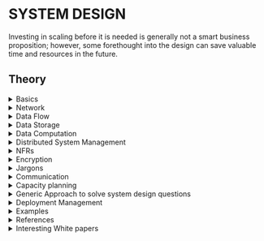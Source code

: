 # SYSTEM DESIGN

Investing in scaling before it is needed is generally not a smart business proposition; however, some forethought into the design can save valuable time and resources in the future.

## Theory

<details>
<summary> Basics
</summary>

### System Design Basics

- https://www.youtube.com/watch?v=uaD8ugY9C_c : How to prepare for System Design Interview | 4 Essential Tips

- https://www.cronj.com/blog/system-designing-basics/ : system design basics

- https://coursehunters.online/t/educative-io-design-gurus-grokking-the-system-design-interview-part-5/584 : Detailed overview of all the jargons   

- https://www.freecodecamp.org/news/systems-design-for-interviews/amp/

- https://lethain.com/introduction-to-architecting-systems-for-scale/

- https://github.com/donnemartin/system-design-primer#system-design-topics-start-here : system design prep github page, by a FB SE (*****)

- https://tianpan.co/notes/2016-02-13-crack-the-system-design-interview : Crack the System Design Interview




### Key Characteristics of Distributed Systems

- https://www.youtube.com/watch?v=Y6Ev8GIlbxc : Distributed Systems in One Lesson by Tim Berglund

- https://learning.oreilly.com/videos/distributed-systems-in/9781491924914 : Distributed Systems in One Lesson

#### Scaling

- http://highscalability.com/blog/2010/12/1/8-commonly-used-scalable-system-design-patterns.html

- http://highscalability.com/blog/2010/11/24/great-introductory-video-on-scalability-from-harvard-compute.html

- https://www.lecloud.net/search/scalability

- http://highscalability.com/blog/2012/9/19/the-4-building-blocks-of-architecting-systems-for-scale.html

- https://www.youtube.com/watch?v=-W9F__D3oY4 : CS75 (Summer 2012) Lecture 9 Scalability Harvard Web Development David Malan



</details>

<details>
<summary> Network
</summary>

### OSI Model

- https://www.youtube.com/watch?v=vv4y_uOneC0

### Content Delivery Network
A CDN is a third-party service that acts like a cache for your servers. Sometimes, web applications can be slow for users in a particular region if your servers are located only in another region. A CDN has servers all around the world, meaning that the latency to a CDN's servers will almost always be far better than the latency to your servers. Two of the most popular CDNs are Cloudflare and Google Cloud CDN.

- https://www.youtube.com/watch?v=Bsq5cKkS33I : What is a Content Delivery Network (CDN)?



### DNS
Short for Domain Name System, it describes the entities and protocols involved in the translation from domain names to IP Addresses. Typically, machines make a DNS query to a well known entity which is responsible for returning the IP address (or multiple ones) of the requested domain name in the response.

- https://www.youtube.com/watch?v=JkEYOt08-rU : DNS (Domain Name System) - Explained , Types of Domain Name Servers | How DNS works | TechTerms

- https://www.youtube.com/watch?v=dh406O2v_1c : What happens when type google.com into your browser address box and hit enter?


### DMZ

- https://www.youtube.com/watch?v=dqlzQXo1wqo

In computer networks, a DMZ (demilitarized zone), also sometimes known as a perimeter network or a screened subnetwork, is a physical or logical subnet that separates an internal local area network (LAN) from other untrusted networks -- usually the internet. External-facing servers, resources and services are located in the DMZ. Therefore, they are accessible from the internet, but the rest of the internal LAN remains unreachable. This provides an additional layer of security to the LAN as it restricts a hacker's ability to directly access internal servers and data via the internet.

Any service provided to users on the public internet should be placed in the DMZ network. Some of the most common of these services include web servers and proxy servers, as well as servers for email, domain name system (DNS), File Transfer Protocol (FTP) and voice over IP (VoIP).

### NAT

- https://www.youtube.com/watch?v=FTUV0t6JaDA

Network Address Translation (NAT) is the process where a network device, usually a firewall, assigns a public address to a computer (or group of computers) inside a private network. The main use of NAT is to limit the number of public IP addresses an organization or company must use, for both economy and security purposes.

The most common form of network translation involves a large private network using addresses in a private range (10.0.0.0 to 10.255.255.255, 172.16.0.0 to 172.31.255.255, or 192.168.0 0 to 192.168.255.255). The private addressing scheme works well for computers that only have to access resources inside the network, like workstations needing access to file servers and printers. Routers inside the private network can route traffic between private addresses with no trouble. However, to access resources outside the network, like the Internet, these computers have to have a public address in order for responses to their requests to return to them. This is where NAT comes into play.

- https://whatismyipaddress.com/nat

</details>


<details>
<summary> Data Flow
</summary>

### Load Balancing

A type of reverse proxy that distributes traffic across servers. Load balancers can be found in many parts of a system, from the DNS layer all the way to the database layer.

- https://www.youtube.com/watch?v=7LMaAVwZE2c : Load Balancing | What are Load Balancers?

- https://www.educative.io/courses/grokking-the-system-design-interview/3jEwl04BL7Q 

#### Algos
- https://www.youtube.com/watch?v=iqOTT7_7qXY

- Round Robin
- weighted round robin : u have to provide the weight of each server
- Least connections
- Weighted Least connections
- Random

#### L3

- To distribute between different data centres.

#### L4
- https://www.nginx.com/resources/glossary/layer-4-load-balancing/

- For Internet traffic specifically, a Layer 4 load balancer bases the load-balancing decision on the source and destination IP addresses and ports recorded in the packet header, without considering the contents of the packet.

#### L7
- Layer 7 load balancers base their routing decisions on various characteristics of the HTTP header and on the actual contents of the message, such as the URL, the type of data (text, video, graphics), or information in a cookie.
- They serve as reverse proxy

- https://www.nginx.com/resources/glossary/layer-7-load-balancing/


#### Two-Tier Load Balancing Scheme

### Proxies

#### Forward Proxy

A server that sits between a client and servers and acts on behalf of the client, typically used to mask the client's identity (IP address). Note that forward proxies are often referred to as just proxies.

- https://www.youtube.com/watch?v=ozhe__GdWC8&t=241s : Proxy vs. Reverse Proxy (Explained by Example)


#### Reverse Proxy
A server that sits between clients and servers and acts on behalf of the servers, typically used for logging, load balancing, or caching.

In computer networks, a reverse proxy is a type of proxy server that retrieves resources on behalf of a client from one or more servers. These resources are then returned to the client, appearing as if they originated from the proxy server itself. Unlike a forward proxy, which is an intermediary for its associated clients to contact any server, a reverse proxy is an intermediary for its associated servers to be contacted by any client. In other words, a proxy acts on behalf of the client(s), while a reverse proxy acts on behalf of the server(s).


- https://www.youtube.com/watch?v=S8J2fkN2FeI : Load Balancer vs Reverse Proxy (Explained by Example)


### API Gateway 

- https://microservices.io/patterns/apigateway.html
- https://www.youtube.com/watch?v=vHQqQBYJtLI

**Functionalities provided by API Gateway**

- Security : Authentication & Authorization
- Routing
- Protocol Translation
- Audit

- It acts as the single entryway into a system allowing multiple APIs or microservices to act cohesively and provide a uniform experience to the user. 
- The most important role the API gateway plays is ensuring reliable processing of every API call.

![API GW](https://github.com/himkak/notes/blob/master/SystemDesign/ApiGw.png)

**Problems it solves**
- How to support different clients
	- Different clients need different data
	- Network performance is different for different types of clients
- The number of service instances and their locations (host+port) changes dynamically
- Services might use a diverse set of protocols, some of which might not be web friendly

**Solution**
- Translates from a “standard” public web-friendly API protocol to whatever protocols are used internally
- Simplifies the client by moving logic for calling multiple services from the client to API gateway
- Insulates the clients from how the application is partitioned into microservices
- Insulates the clients from the problem of determining the locations of service instances
- Provides the optimal API for each client

#### ZUUL API GATEWAY

- https://www.youtube.com/watch?v=sPgwbt7iREk


### Streaming
In networking, it usually refers to the act of continuously getting a feed of information from a server by keeping an open connection between the two machines or processes.




</details>

<details>
<summary> Data Storage
</summary>

# Data Storage

### SAN

A Storage Area Network (SAN) is a specialized, high-speed network that provides block-level network access to storage. SANs are typically composed of hosts, switches, storage elements, and storage devices that are interconnected using a variety of technologies, topologies, and protocols. SANs may also span multiple sites.

A SAN presents storage devices to a host such that the storage appears to be locally attached. This simplified presentation of storage to a host is accomplished through the use of different types of virtualization.

### SSD & HD

https://www.crucial.com/articles/about-ssd/ssd-vs-hdd#

- ssd : Solid State Drive

## Relational DB

### Federation

Federation (or functional partitioning) splits up databases by function. For example, instead of a single, monolithic database, you could have three databases: forums, users, and products, resulting in less read and write traffic to each database and therefore less replication lag. Smaller databases result in more data that can fit in memory, which in turn results in more cache hits due to improved cache locality. With no single central master serializing writes you can write in parallel, increasing throughput.

### Indexes

### Redundancy and Replication

### SQL vs. NoSQL

### CAP Theorem
Stands for Consistency, Availability, Partition tolerance. In a nutshell, this theorem states that any distributed system can only achieve 2 of these 3 properties. Furthermore, since almost all useful systems do have network-partition tolerance, it's generally boiled down to: Consistency vs. Availability; pick one.

One thing to keep in mind is that some levels of consistency are still achievable with high availability, but strong consistency is much harder.


http://ksat.me/a-plain-english-introduction-to-cap-theorem in layman terms by comparing with real world

- https://codahale.com/you-cant-sacrifice-partition-tolerance/

### PACELC

- https://pusher.com/sessions/meetup/the-realtime-guild/realtime-ish-shared-state-latency-vs-consistency 
- https://pbs.twimg.com/media/D850vcJUIAA1Ygy.jpg 

### Sharding Relational DB

- https://www.citusdata.com/blog/2017/08/09/principles-of-sharding-for-relational-databases/


## NoSql DBs

- https://www.youtube.com/watch?v=qI_g07C_Q5I


### Consistent Hashing  

Problem : In a distributed system, when we add or remove servers. If we use hashing, hasd-code to identify the server, the hash-code of all the data will change, when we add or remove server.

A type of hashing that minimizes the number of keys that need to be remapped when a hash table gets resized. It's often used by load balancers to distribute traffic to servers; it minimizes the number of requests that get forwarded to different servers when new servers are added or when existing servers are brought down.

- https://www.youtube.com/watch?v=tHEyzVbl4bg

- https://www.youtube.com/watch?v=UU_JG8Uujvo 

- https://www.toptal.com/big-data/consistent-hashing   

- https://www.ably.io/blog/implementing-efficient-consistent-hashing   

- https://www.youtube.com/watch?v=QWeO2OB40VY&list=PLq9MXGH7Fkt-2j8wwR2hUeTlSoFiGQDsJ&index=5&t=13s

- https://en.wikipedia.org/wiki/Category:Hashing

- https://www.youtube.com/watch?v=apHAqUG3Pi8

- https://medium.com/system-design-blog/consistent-hashing-b9134c8a9062

- http://tom-e-white.com/2007/11/consistent-hashing.html : also contains sample implementation, using TreeMap

- https://www.ably.io/blog/implementing-efficient-consistent-hashing/


### Caching 

#### Redis

- https://github.com/himkak/notes/tree/master/Redis 

#### Cache Eviction Policy

##### LRU
The backing data structure is : HashMap for get, put and delete in O(1), backed by doubly linked list to maintain the priority order to identify the least recently used entity.
- https://www.youtube.com/watch?v=DUbEgNw-F9c (video)(Bit of distributed cache more of LRU)
- https://www.youtube.com/watch?v=S6IfqDXWa10&t=585s (video)
- https://www.learn4master.com/data-structures/hashtable/leetcode-lru-cache-solution-in-java (Implementation in java)
- https://www.quora.com/How-are-linked-lists-good-for-LRU-caches
##### TTL

#### Distributed Cache

**MemCached**


### Data Partitioning


#### Cassandra
- https://github.com/himkak/notes/blob/master/DB/cassandra/Cassandra.md

- https://docs.datastax.com/en/archived/cassandra/3.0/cassandra/architecture/archTOC.html

#### HBase

- good for big data (TBs or PBs)
- good for random reads and writes

- https://www.youtube.com/watch?v=hs8QnQvwyCM
- https://www.youtube.com/watch?v=2Ci_QxJ1kiE
- https://www.youtube.com/watch?v=VRD775iqAko

### Graph DB

- Alternative to rest or replacament of REST
- provides bi-directional streaming
- 

#### Neo4j

- https://neo4j.com/graphacademy/online-training/introduction-to-neo4j/part-1/


### Time series Database

**Key features**
- Data is immutable. Once the data is inserted, it will not be changed
- Query is done on time range. In comparison to relational db where query is done on match basis (which might be using indexes). So relational DB doesnt fits well for managing time series database.
- Every row in timeseries DB represents a time window

- https://www.youtube.com/watch?v=HB9bG3Qcvq8 : What is a Time Series Database?
- https://www.youtube.com/watch?v=SgD3RD2Shg4 : Time Series Databases in the Upside-down Internet 

- 

### Event Store
- Databse optimized for storing events

### Comparison of Databases

- https://www.youtube.com/watch?v=QlqylUeqeis : Cassandra vs MongoDB vs HBase | Difference Between Popular NoSQL Databases | Edureka

- https://www.youtube.com/watch?v=v5e_PasMdXc : How to Choose the Right Database? - MongoDB, Cassandra, MySQL, HBase - Frank Kane
	- If I have huge amount of data and want to scale in future, then go for NoSql
	- If My Data is not very much organized, then Go for NoSql.
	
![Which DB to prefer](https://github.com/himkak/notes/blob/master/SystemDesign/WhichDbToPrefer.png)

- https://www.youtube.com/watch?v=KWOSGVtHWqA : AWS re:Invent 2017: [REPEAT] Which Database to Use When? (DAT310-R)

#### Which Database to use when
- Points to be considered:
	- shape
		- row store : RDBMS
		- column store : cassandra
		- key-value store : redis
		- Document store : Mongo
		- Graph store
		- Time series store
		- unstructured store
	- size
		- Is the size of data bounded(if the size of data has limits) or unbounded(if the size of data has no limits)
		- Is the data partitionable or monolithic 
	- compute
		- compute functions
		- throughput, latency, change rate, rate of ingestion
	- Do you need managed DB service or are you going to manage it by yourself
	- is the data transactional
	

### Polyglot persistence
- Polyglot persistence is the concept of using different data storage technologies to handle different data storage needs within a given enterprise and even software application.

#### Points to be considered to decide the Database

- shape

![Data shape](https://github.com/himkak/notes/blob/master/SystemDesign/DB_Consideration_Shape.PNG)

- size

![Data size](https://github.com/himkak/notes/blob/master/SystemDesign/DB_Consideration_Size.PNG)

- computational requirements for the data

![Data compute](https://github.com/himkak/notes/blob/master/SystemDesign/DB_Consideration_Compute.PNG)

- 
![DB types with behaviour](https://github.com/himkak/notes/blob/master/SystemDesign/DbTypesWithBehaviour.PNG)

- 
![Relational DBs behaviour](https://github.com/himkak/notes/blob/master/SystemDesign/RelationalDbsBehaviour.PNG)

### Database Lock

### Searching

- https://www.youtube.com/watch?v=KyCYyoGusqs

#### Inverted / reverese index
- https://www.geeksforgeeks.org/inverted-index/

#### Elastic Search

- uses apache lucene

### Transations

#### Relational DB

##### ACID Transaction 
A type of database transaction that has four important properties:

**Atomicity**: The operations that constitute the transaction will either all succeed or all fail. There is no in-between state.  
**Consistency**: The transaction cannot bring the database to an invalid state. After the transaction is committed or rolled back, the rules for each record will still apply, and all future transactions will see the effect of the transaction. Also named Strong Consistency.  
**Isolation**: The execution of multiple transactions concurrently will have the same effect as if they had been executed sequentially.  
**Durability**: Any committed transaction is written to non-volatile storage. It will not be undone by a crash, power loss, or network partition.  



#### Distributed Transactions


#### 2 Phase Commit

- https://codahale.com/you-cant-sacrifice-partition-tolerance/

- https://stackoverflow.com/questions/7389382/two-phase-commit

### OLAP

### OLTP

### Sharding
Sometimes called data partitioning, sharding is the act of splitting a database into two or more pieces called shards and is typically done to increase the throughput of your database. Popular sharding strategies include:

Sharding based on a client's region
Sharding based on the type of data (e.g: user data gets stored in one shard, payments data gets stored in another shard)
Sharding based on the hash of a column (only for structured data)

- http://www.25hoursaday.com/weblog/2009/01/16/BuildingScalableDatabasesProsAndConsOfVariousDatabaseShardingSchemes.aspx

### AWS S3

</details>

<details>
<summary> Data Computation
</summary>

### MapReduce
A popular framework for data processing at a very large scale by splitting the work into as many sub-tasks as needed and processing those in parallel on a big cluster of machines. It is comprised of 2 main steps: Map and Reduce. The map step takes the input and its output will further get passed onto reducers. The output of the reducers get concatenated into the final result.

### Async processing

</details>


<details>
<summary> Distributed System Management
</summary>

# Distributed System Management

### Leader Election
The process by which nodes in a cluster (for instance, servers in a set of servers) elect a so-called "leader" amongst them, responsible for the primary operations of the service that these nodes support. When correctly implemented, leader election guarantees that all nodes in the cluster know which one is the leader at any given time and can elect a new leader if the leader dies for whatever reason.

### Consensus Algorithm
A type of complex algorithms used to have multiple entities agree on a single data value, like who the "leader" is amongst a group of machines. Two popular consensus algorithms are Paxos and Raft.

### ZooKeeper
ZooKeeper is a strongly consistent, highly available key-value store. It's often used to store important configuration or to perform leader election.



</details>

<details>
<summary> NFRs
</summary>

# NFRs

### Monitoring 

#### APIs 

### Fault tolerant 

### Latency
The time it takes for a certain operation to complete in a system. Most often this measure is a time duration, like milliseconds or seconds. 



</details>




<details>
<summary> Encryption
</summary>

## Encryption

### SHA
Short for "Secure Hash Algorithms", the SHA is a collection of cryptographic hash functions used in the industry. These days, SHA-3 is a popular choice to use in a system.


</details>


<details>
<summary> Jargons
</summary>

### SLA
Short for "service-level agreement", an SLA is a collection of guarantees given to a customer by a service provider. SLAs typically make guarantees on a system's availability, amongst other things. SLAs are made up of one or multiple SLOs.

### SLO
Short for "service-level objective", an SLO is a guarantee given to a customer by a service provider. SLOs typically make guarantees on a system's availability, amongst other things. SLOs constitute an SLA.

</details>


<details>
<summary> Communication
</summary>

### Long-Polling vs WebSockets vs Server-Sent Events

- https://www.educative.io/courses/grokking-the-system-design-interview/gx7wZzWn5Vj

### Polling
The act of fetching a resource or piece of data regularly at an interval to make sure your data is not too stale.


#### JMS 	

### Eventing System


### Kafka

- https://github.com/himkak/notes/tree/master/Kafka 


### HTTP Security Authentication Authorization

- https://app.pluralsight.com/library/courses/oauth2-json-web-tokens-openid-connect-introduction/table-of-contents?aid=7010a000002BWq6AAG : oauth2, jwt, openId

- https://app.pluralsight.com/library/courses/web-security-owasp-top10-big-picture/table-of-contents : owasp top 10

- https://restfulapi.net/security-essentials/

- https://apifriends.com/api-security/api-security-best-practices/

- https://medium.com/swlh/3-ways-to-secure-your-web-api-for-different-situations-8d5cd4762ab3#:~:text=OAuth,endpoint%20for%20the%20login%20process.

- https://dzone.com/refcardz/oauth-patterns-and-anti-patterns?chapter=1



#### JWT
- https://dzone.com/articles/are-you-using-jwts-for-user-sessions-in-the-correc?fromrel=true

- https://www.youtube.com/watch?v=soGRyl9ztjI   (Introduction: what is session token, issues with session token and session-id, what is jwt token oh high level and how it solves the issue)  
- https://www.youtube.com/watch?v=_XbXkVdoG_0    (JWT structure)   

#### OAUTH  
Used to access a resource via service on behalf of the owner of the resource.  
https://www.youtube.com/watch?v=3pZ3Nh8tgTE   

- https://dzone.com/storage/assets/14464316-dzone-refcard-347-oauth-patterns-anti-patterns-202.pdf
- https://dzone.com/articles/deep-dive-to-oauth20-amp-jwt-part-2-oauth20?fromrel=true : oauth2
- https://dzone.com/articles/oauth-20-vs-session-management?fromrel=true : oauth2

- https://oauth.net/videos/
- https://developer.okta.com/
- https://openid.net/
- https://oauth.net/2/
- https://www.udemy.com/course/oauth-2-simplified/?referralCode=B04F59AED67B8DA74FA7
- https://oauth2simplified.com/
- https://oauth.net/2/grant-types/implicit/


### HTTP

- https://app.pluralsight.com/library/courses/xhttp-fund/table-of-contents

#### Methods

An **idempotent** HTTP method is a HTTP method that can be called many times without different outcomes. It would not matter if the method is called only once, or ten times over. The result should be the same. 


**POST**

The HTTP POST method sends data to the server. The type of the body of the request is indicated by the Content-Type header.

The difference between PUT and POST is that PUT is idempotent: calling it once or several times successively has the same effect (that is no side effect), where successive identical POST may have additional effects, like passing an order several times.

**PUT**

The HTTP PUT request method creates a new resource or replaces a representation of the target resource with the request payload.

The difference between PUT and POST is that **PUT is idempotent**: calling it once or several times successively has the same effect (that is no side effect), where successive identical POST may have additional effects, like passing an order several times.

Request has body :	Yes
Successful response has body "	No
Safe "	No
Idempotent :	Yes
Cacheable :	No
Allowed in HTML forms :	No

**PATCH**  
The HTTP PATCH request method applies partial modifications to a resource.
The HTTP PUT method only allows complete replacement of a document. Unlike PUT, PATCH is not idempotent, meaning successive identical patch requests may have different effects. 

Request has body :	Yes
Successful response has body :	Yes
Safe :	No
Idempotent : No
Cacheable :	No
Allowed in HTML forms :	No

https://developer.mozilla.org/en-US/docs/Web/HTTP/Methods/PATCH

#### REST

- https://app.pluralsight.com/library/courses/designing-restful-web-apis/table-of-contents : Designing RESTful Web APIs

**Richardson Maturity Model**
Level 0 - The swarm of POX : using HTTP as a transport system for remote interactions
Level 1 - Resources  
Level 2 - HTTP Verbs   
Level 3 - Hypermedia Controls  

![Rchardson Maturity Model](https://github.com/himkak/notes/blob/master/SystemDesign/Http_RichardsonMaturityModel.png)

- https://martinfowler.com/articles/richardsonMaturityModel.html

- https://restfulapi.net/resource-naming/

- https://pages.apigee.com/rs/351-WXY-166/images/Web-design-the-missing-link-ebook-2016-11.pdf

##### Rest Best practises

- Use nouns to represent resources
- Use forward slash (/) to indicate hierarchical relationships
- Do not use trailing forward slash (/) in URIs
- Use hyphens (-) to improve the readability of URIs
- Do not use underscores ( _ )
- Use lowercase letters in URIs
- Never use CRUD function names in URIs
- Use query component to filter URI collection
- resources archetype can be divided into 4 types :
	document : 
			A document resource is a singular concept that is akin to an object instance or database record
			Use “singular” name to denote document resource archetype.

				http://api.example.com/device-management/managed-devices/{device-id}
				http://api.example.com/user-management/users/{id}
				http://api.example.com/user-management/users/admin
	collection :
			A collection resource is a server-managed directory of resources.
			Use “plural” name to denote collection resource archetype.

			http://api.example.com/device-management/managed-devices
			http://api.example.com/user-management/users
			http://api.example.com/user-management/users/{id}/accounts
	store :
			A store is a client-managed resource repository. A store resource lets an API client put resources in, get them back out, and decide when to delete them
			Use “plural” name to denote store resource archetype.

			http://api.example.com/song-management/users/{id}/playlists
	controller :
			A controller resource models a procedural concept. Controller resources are like executable functions, with parameters and return values; inputs and outputs.
			Use “verb” to denote controller archetype.

			http://api.example.com/cart-management/users/{id}/cart/checkout
			http://api.example.com/song-management/users/{id}/playlist/play



### GRPC

- https://www.youtube.com/watch?v=X9N2MP7D6i0

### AVRO RPC

### TCP

### UDP

### WebSockets

- https://www.youtube.com/watch?v=i5OVcTdt_OU : What are WebSockets | How is it different from HTTP?


</details>

<details>
<summary> Capacity planning
</summary>

## Capacity planning
- https://blog.newrelic.com/engineering/capacity-planning/
- https://wso2.com/whitepapers/capacity-planning-for-application-design-part-1/


</details>

<details>
<summary> Generic Approach to solve system design questions
</summary>

## How to approach a problem

1. **Requirement Gathering**	:
	- Define the scope of the problem
	- Clarify and agree on the scope of the system
	- User cases (description of sequences of events that, taken together, lead to a system doing something useful)
		- Who is going to use it?
		- How are they going to use it?
	- Constraints
		- Mainly identify traffic and data handling constraints at scale.
		- Scale of the system such as requests per second, requests types, data written per second, data read per second)
		- Special system requirements such as multi-threading, read or write oriented.

2. **Identify the high level components**
	- Define their domain


2. **System interface definition** : Identify the APIs to be exposed		


3. **Back-of-the-envelope capacity estimation** : 		
		estimate the scale of the system you’re going to design.		
		How much storage would we need?		
		What network bandwidth usage are we expecting?		
		
		
4. **Defining the data model**
		Which database system should we use? Would NoSQL like Cassandra best fits our needs, or we should use MySQL-like solution.
		
5.	**Identify the data storage system**:  
		Points to be considered :  
			- If the data is for premanemnt storage or temporary ? If temporary then we can prefer any cache.  
			- If cache, what will be the eviction policy ?  
			- What data structure required to store the data ?  
			- What all operations will be performed on the data ?  
			- Amount of data  
			- Will data increase in future ? Is horizontal scalability required for the data to store ?  
			- What is the TPS to support  
			- How much latency is allowed  
			- Will reads be consistent or eventual consistent  
			- Availability ? is 100% availability of data required ?  
						
						
6. **High-level design**  
		Draw a block diagram with 5–6 boxes representing core components of your system. You should identify enough components that are needed to solve the actual problem from end-to-end.
7. **Detailed design for selected components**  
		- If we’ll be storing a huge amount of data, how should we partition our data to distribute it to multiple databases?  
		- How much and at which layer should we introduce cache to speed things up?  
		- What components need better load balancing?  
8. **Identifying and resolving bottlenecks**  
		- Is there any single point of failure in our system? What are we doing to mitigate it?  
		- Do we’ve enough replicas of the data so that if we lose a few servers, we can still serve our users?  
		- Similarly, do we’ve enough copies of different services running, such that a few failures will not cause total system shutdown?  
		- How are we monitoring the performance of our service? Do we get alerts whenever critical components fail or their performance degrades?  
		
### Points to take care while designing a distributed system
- fault tolerant

</details>

<details>
<summary> Deployment Management
</summary>

### Docker

### Kubernetes

### Jenkins

### AWS Lambda

### Canary Deployment

- https://www.youtube.com/watch?v=3IJ5ko8jSIA&list=WL&index=90

### Blue Green Deployment

### AB Testing

- https://www.youtube.com/watch?v=zFMgpxG-chM



</details>

<details>
<summary> Examples
</summary>


| Problem Statement | Difficulty level | most interesting use cases                                                                                    | Most complex problem                                         | NFR                                                   | Tyep of System | APIs | Estimation                  | DB Model                           | Which DB to be used                                                                                                                                                                         | High Level components                                                                           | System Diagram                                                                                                         | Sequence Diagram | References                                                                                                                                                                                                                                                                                                                                                                                                                                              |
| ----------------- | ---------------- | ------------------------------------------------------------------------------------------------------------- | ------------------------------------------------------------ | ----------------------------------------------------- | -------------- | ---- | --------------------------- | ---------------------------------- | ------------------------------------------------------------------------------------------------------------------------------------------------------------------------------------------- | ----------------------------------------------------------------------------------------------- | ---------------------------------------------------------------------------------------------------------------------- | ---------------- | ------------------------------------------------------------------------------------------------------------------------------------------------------------------------------------------------------------------------------------------------------------------------------------------------------------------------------------------------------------------------------------------------------------------------------------------------------- |
| TinyUrl           | Easy             | .- Generate short URL<br>\- Give option to provide self short URL<br>\- URL to be valid for specific duration | Distributed solution to keep on generating unique short URLs | .- High Availability<br>\- Real time, minimum latency | Read Heavy     |      | Read to write ratio : 100:1 | URL Mapping : short url , main url | .-For caching most used short URLs: Redis,<br>\- For storing the mapping between short rul and main url. This data can be eventually consistent, but should be highly available : Cassandra | .-URL Encoding service<br>\- Zookeeper<br>\- Load Balancer<br>\- Redis cache<br>\- Cassandra DB | !\[TinyUrlSystemDesign\](https://github.com/himkak/notes/blob/master/SystemDesign/tinyUrl/TinyUrlSystemDesign.jpg)<br> |                  | .- https://github.com/himkak/notes/blob/master/SystemDesign/tinyUrl/tinyUrl.md<br>.-https://www.youtube.com/watch?v=JQDHz72OA3c<br><br>\-https://www.educative.io/courses/grokking-the-system-design-interview/m2ygV4E81AR : Designing a URL Shortening service like TinyURL<br><br>\-https://github.com/himkak/library/blob/master/system%20design/GrokkingTheSystemDesign\_Educative\_Designing%20a%20URL%20Shortening%20service%20like%20TinyURL.pdf |


### design a short URL system 

- https://github.com/himkak/notes/blob/master/SystemDesign/tinyUrl.md

### Designing Typeahead Suggestion



### Chat Applications 

- https://github.com/himkak/notes/blob/master/SystemDesign/WhatsApp.md

### Notification
- GCM (Google Cloud Messaging) server is used to send notification to apps
- XMPP protocol is used

### Video Streaming

#### Netflix

- https://github.com/himkak/notes/blob/master/SystemDesign/netflix.md

- https://www.geeksforgeeks.org/system-design-netflix-a-complete-architecture/

#### youtube

- http://blog.gainlo.co/index.php/2016/10/22/design-youtube-part/

- http://blog.gainlo.co/index.php/2016/11/04/design-youtube-part-ii/


### Ride Sharing like Uber

- https://www.youtube.com/watch?v=NOHQ15lwHKY : Uber System Design | Design Ride-Hailing Application | System Design Interview

- https://www.youtube.com/watch?v=AAMLzNaDkjk

### Social Media

#### facebook

- http://highscalability.com/blog/category/facebook

- http://highscalability.com/blog/2015/11/14/how-facebooks-safety-check-works.html

- http://highscalability.com/blog/2010/8/2/7-scaling-strategies-facebook-used-to-grow-to-500-million-us.html

#### Twitter


https://github.com/himkak/notes/blob/master/SystemDesign/twitter%20timeline/Twitter.md
 

#### Instagram

- https://www.youtube.com/watch?v=da7mdMz0g0g : Instagram System Design | Design Photo-Sharing Application | System Design Interview
- https://techtakshila.com/system-design-interview/chapter-1
- https://www.youtube.com/watch?v=hnpzNAPiC0E


- 400M users
- 4+ B likes
- 100M photos/videos upload
- Top account: 110M followers

### Ticket booking system

#### Expedia

#### MakeMyTrip

### TIme Series

#### FitBit

### E-Commerce

- http://blog.gainlo.co/index.php/2016/08/22/design-ecommerce-website-part/

- http://blog.gainlo.co/index.php/2016/08/28/design-ecommerce-website-part-ii/

#### Amazon

- http://highscalability.com/amazon-architecture





### Distributed cache

- https://www.youtube.com/watch?v=U3RkDLtS7uY

### Web Crawler

- https://github.com/donnemartin/system-design-primer/tree/master/solutions/system_design/web_crawler
- http://blog.gainlo.co/index.php/2016/06/29/build-web-crawler/
- http://blog.gainlo.co/index.php/2016/06/29/build-web-crawler/
- http://infolab.stanford.edu/~olston/publications/crawling_survey.pdf
- https://medium.com/@morefree7/design-a-distributed-web-crawler-f67a8ebb8336

- https://github.com/himkak/library/blob/master/system%20design/GrokkingTheSystemDesign_Educative_Designing%20a%20Web%20Crawler.pdf
- https://www.youtube.com/watch?v=BKZxZwUgL3Y
- https://medium.com/@morefree7/design-a-distributed-web-crawler-f67a8ebb8336

### Search Engine

#### Google

- http://highscalability.com/google-architecture

- https://www.youtube.com/watch?v=KyCYyoGusqs


### key value store

- http://blog.gainlo.co/index.php/2016/06/14/design-a-key-value-store-part-i/
- http://blog.gainlo.co/index.php/2016/06/21/design-key-value-store-part-ii/

### Garbage collection system

- http://blog.gainlo.co/index.php/2016/07/25/design-a-garbage-collection-system-part-i/

- http://blog.gainlo.co/index.php/2016/08/08/design-garbage-collection-system-part-ii/

### Dropbox
- https://www.youtube.com/watch?v=PE4gwstWhmc
- http://blog.gainlo.co/index.php/2016/09/12/dropbox-interview-design-hit-counter/

### Rate limiting

- https://www.ably.io/blog/distributed-rate-limiting-scale-your-platform/
	
	
### Auto Suggest System

- use trie data structure. Every suggestion node will also have score and we will show the result sorted.
- To improvize it, save the suggestions in each node
- To improvize more create a hashMap, with prefix <-> suggestions
- https://www.youtube.com/watch?v=xrYTjaK5QVM

</details>




<details>
<summary> References
</summary>



## References:

- https://github.com/donnemartin/system-design-primer#additional-system-design-interview-questions


- https://drive.google.com/drive/folders/1OOM9DvWK3uWrlC-itxycbYroDS439Fhv : system design from algo-expert...
- https://drive.google.com/drive/u/0/folders/1nDXkIzCQ1KQ2DnovRqSkMOTwmLzXA5iX : system design foundation...

- https://github.com/donnemartin/system-design-primer/tree/master/solutions/object_oriented_design : sample oops problem

- https://github.com/donnemartin/system-design-primer/tree/master/solutions/system_design : sample system design problems

- https://www.pramp.com/ : practise system design questions with mock interview

- https://hackernoon.com/anatomy-of-a-system-design-interview-4cb57d75a53f  : high level steps to approach a problem   

- https://coursehunters.online/t/systems-design-fundamentals-glossary/2977 : Contains the glossary of the keywords used by architects    

- https://www.youtube.com/channel/UCn1XnDWhsLS5URXTi5wtFTA?view_as=subscriber : vidoes on designing system   

- https://github.com/binhnguyennus/awesome-scalability

- https://techtakshila.com/system-design/chapter-1



- https://medium.com/javarevisited/top-5-courses-to-learn-software-architecture-in-2020-best-of-lot-5d34ebc52e9



- https://www.coursera.org/learn/software-architecture?ranMID=40328&ranEAID=JVFxdTr9V80&ranSiteID=JVFxdTr9V80-w0sDNc1Z52m5QrxY66y1jg&siteID=JVFxdTr9V80-w0sDNc1Z52m5QrxY66y1jg&utm_content=10&utm_medium=partners&utm_source=linkshare&utm_campaign=JVFxdTr9V80 : Software Architecture

- https://app.pluralsight.com/library/courses/developer-to-architect/table-of-contents?aid=7010a000001xAKZAA2 : Developer to Architect

- https://www.developertoarchitect.com/ : developer to architect

- https://app.pluralsight.com/library/courses/clean-architecture-patterns-practices-principles/table-of-contents?aid=7010a000001xAKZAA2 : Clean Architecture: Patterns, Practices, and Principles

- https://www.quora.com/q/naiehxlhbpjhhons?q=system%20design

- http://highscalability.com/all-time-favorites/

### TODO

- https://medium.com/javarevisited/25-software-design-interview-questions-to-crack-any-programming-and-technical-interviews-4b8237942db0

- https://www.udemy.com/course/preparing-for-system-design-interviews/?ranMID=39197&ranEAID=JVFxdTr9V80&ranSiteID=JVFxdTr9V80-tonMQGx01Um4VXRheXg41A&LSNPUBID=JVFxdTr9V80&utm_source=aff-campaign&utm_medium=udemyads

- https://learning.oreilly.com/videos/software-architecture-fundamentals/9781491901144

- https://www.coursera.org/specializations/software-design-architecture

- https://gist.github.com/vasanthk/485d1c25737e8e72759f : System Design Cheatsheet

- https://github.com/himkak/library/tree/master/system%20design : Grokking the system design

- https://hackernoon.com/10-tips-for-using-diagrams-to-ace-the-system-design-interview-906p3609 

- How to reach the numbers for NFRs

- https://www.notion.so/73e875fdfffd48f588d9e643afb16275?v=0c0dd4236ad3474daa9e905b025618a0 : Yogesh Notes

#### GCP

- https://learning.oreilly.com/videos/gcp-complete-google/9781788999519
- https://app.pluralsight.com/library/courses/google-cloud-platform-fundamentals/table-of-contents

#### Azure

- https://info.microsoft.com/ww-thankyou-azure-infra-introduction-to-iaas-on-demand-webinar.html?LCID=en-in&ocid=mkto_eml_em593935a1la1&ocid=eml_pg163405_gdc_comm_az

- https://docs.microsoft.com/en-gb/learn/modules/intro-to-azure-fundamentals/

- 
#### AWS



### Google System Design Interview Prep Refs

- https://www.youtube.com/watch?v=Gg318hR5JY0 : Prepare for Your Google Interview: Systems Design


### Big organizations Engineering blogs

- https://dev.to/seattledataguy/11-of-the-best-engineering-blogs-2aah : 11 Of The Best Engineering Blogs To Inspire You

- https://developers.facebook.com/videos/


### Grokking the system design course

- https://coursehunters.online/t/educative-io-design-gurus-grokking-the-system-design-interview-part-1/579
- https://coursehunters.online/t/educative-io-design-gurus-grokking-the-system-design-interview-part-2/580
- https://coursehunters.online/t/educative-io-design-gurus-grokking-the-system-design-interview-part-3/581
- https://coursehunters.online/t/educative-io-design-gurus-grokking-the-system-design-interview-part-4/583
- https://coursehunters.online/t/educative-io-design-gurus-grokking-the-system-design-interview-part-5/584


### Overview of Realtime Streaming Protocols
- https://assets.ctfassets.net/3prze68gbwl1/5fKNVB8OWEC1pr7h96jnO3/d1ee79e160398554893158370269839c/overview-of-realtime-streaming-protocols.pdf

### GCP course in coursera

-  https://www.coursera.org/specializations/gcp-architecture?ranMID=40328&ranEAID=vedj0cWlu2Y&ranSiteID=vedj0cWlu2Y-8q8Xs1UPwqz6Z6XXL6MH1w&siteID=vedj0cWlu2Y-8q8Xs1UPwqz6Z6XXL6MH1w&utm_content=10&utm_medium=partners&utm_source=linkshare&utm_campaign=vedj0cWlu2Y


### Events Microservices kafka confluent

- https://event.on24.com/eventRegistration/console/EventConsoleApollo.jsp?simulive=y&eventid=2515222&sessionid=1&username=&partnerref=&format=fhaudio&mobile=&flashsupportedmobiledevice=&helpcenter=&key=AC93D048AB08844F9A1CC4CD4CC7595C&newConsole=true&nxChe=true&newTabCon=true&text_language_id=en&playerwidth=748&playerheight=526&eventuserid=416809601&contenttype=A&mediametricsessionid=359075447&mediametricid=3542501&usercd=416809601&mode=launch

- https://event.on24.com/eventRegistration/console/EventConsoleApollo.jsp?simulive=y&eventid=2515400&sessionid=1&username=&partnerref=&format=fhaudio&mobile=&flashsupportedmobiledevice=&helpcenter=&key=C8239323D1AA9F2176B42FB2A7C0BA00&newConsole=true&nxChe=true&newTabCon=true&text_language_id=en&playerwidth=748&playerheight=526&eventuserid=416809608&contenttype=A&mediametricsessionid=359075810&mediametricid=3542756&usercd=416809608&mode=launch

- https://event.on24.com/eventRegistration/console/EventConsoleApollo.jsp?simulive=y&eventid=2515418&sessionid=1&username=&partnerref=&format=fhaudio&mobile=&flashsupportedmobiledevice=&helpcenter=&key=F9BFB60CA2B02E9F9A8B4037A2FA0445&newConsole=true&nxChe=true&newTabCon=true&text_language_id=en&playerwidth=748&playerheight=526&eventuserid=416809612&contenttype=A&mediametricsessionid=359075945&mediametricid=3542780&usercd=416809612&mode=launch



</details>

<details>
<summary> Interesting White papers
</summary>
## Interesting White papers
</details>
